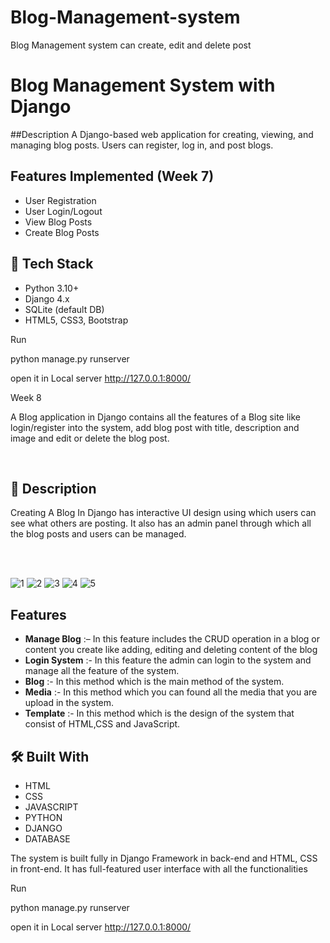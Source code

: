 # Blog-Management-system
Blog Management system can create, edit and delete post 

# Blog Management System with Django

##Description
A Django-based web application for creating, viewing, and managing blog posts. Users can register, log in, and post blogs.

## Features Implemented (Week 7)
- User Registration
- User Login/Logout
- View Blog Posts
- Create Blog Posts

## 🔧 Tech Stack
- Python 3.10+
- Django 4.x
- SQLite (default DB)
- HTML5, CSS3, Bootstrap

Run 

python manage.py runserver 

open it in Local server
http://127.0.0.1:8000/

Week 8

A Blog application in Django contains all the features of a Blog site like login/register into the system, add blog post with title, description and image and edit or delete the blog post.



</div>

<br />

## 📃 Description


Creating A Blog In Django has interactive UI design using which users can see what others are posting. It also has an admin panel through which all the blog posts and users can be managed.

<br>
<br>

![1](PREVIEW/IMG1.png)
![2](PREVIEW/IMG2.png)
![3](PREVIEW/IMG3.png)
![4](PREVIEW/IMG4.png)
![5](PREVIEW/IMG5.png)
<br>


## Features 

- **Manage Blog** :– In this feature includes the CRUD operation in a blog or content you create like adding, editing and deleting content of the blog
- **Login System** :- In this feature the admin can login to the system and manage all the feature of the system.
- **Blog** :- In this method which is the main method of the system.
- **Media** :- In this method which you can found all the media that you are upload in the system.
- **Template** :- In this method which is the design of the system that consist of HTML,CSS and JavaScript.


## 🛠 Built With

* HTML
* CSS
* JAVASCRIPT
* PYTHON
* DJANGO
* DATABASE 

The system is built fully in Django Framework in back-end and HTML, CSS in front-end. It has full-featured user interface with all the functionalities

Run

python manage.py runserver

open it in Local server http://127.0.0.1:8000/


